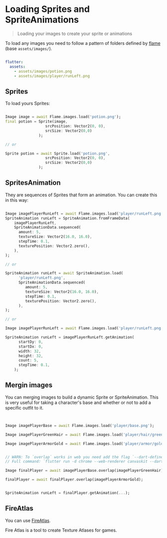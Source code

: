 # Loading Sprites and SpriteAnimations

> Loading your images to create your sprite or animations

To load any images you need to follow a pattern of folders defined by [flame](https://docs.flame-engine.org/main/flame/rendering/images.html) (base `assets/images/`).

```yaml

flutter:
  assets:
    - assets/images/potion.png
    - assets/images/player/runLeft.png
```

## Sprites

To load yours Sprites:

```dart

Image image = await Flame.images.load('potion.png');
final potion = Sprite(image,
                  srcPosition: Vector2(0, 0),
                  srcSize: Vector2(0,0)
               );

// or

Sprite potion = await Sprite.load('potion.png',
                  srcPosition: Vector2(0, 0),
                  srcSize: Vector2(0,0)
               );

```

## SpritesAnimation

They are sequences of Sprites that form an animation. You can create this in this way:

```dart

Image imagePlayerRunLeft = await Flame.images.load('player/runLeft.png');
SpriteAnimation runLeft = SpriteAnimation.fromFrameData(
    imagePlayerRunLeft,
    SpriteAnimationData.sequenced(
      amount: 5,
      textureSize: Vector2(16.0, 16.0),
      stepTime: 0.1,
      texturePosition: Vector2.zero(),
    ),
);

// or

SpriteAnimation runLeft = await SpriteAnimation.load(
      'player/runLeft.png',
      SpriteAnimationData.sequenced(
         amount: 5,
         textureSize: Vector2(16.0, 16.0),
         stepTime: 0.1,
         texturePosition: Vector2.zero(),
      ),
);

// or

Image imagePlayerRunLeft = await Flame.images.load('player/runLeft.png');

SpriteAnimation runLeft = imagePlayerRunLeft.getAnimation(
      startDy: 0,
      startDx: 0,
      width: 32,
      height: 32,
      count: 5,
      stepTime: 0.1,
    );

```


## Mergin images

You can merging images to build a dynamic Sprite or SpriteAnimation.
This is very useful for taking a character's base and whether or not to add a specific outfit to it.

```dart


Image imagePlayerBase = await Flame.images.load('player/base.png');

Image imagePlayerGreenHair = await Flame.images.load('player/hair/green.png');

Image imagePlayerArmorGold = await Flame.images.load('player/armor/gold.png');


// WARN: To `overlap` works in web you need add the flag `--dart-define=BROWSER_IMAGE_DECODING_ENABLED=false` when run or build.
// Full command: `flutter run -d chrome --web-renderer canvaskit --dart-define=BROWSER_IMAGE_DECODING_ENABLED=false --release`

Image finalPlayer = await imagePlayerBase.overlap(imagePlayerGreenHair);

finalPlayer = await finalPlayer.overlap(imagePlayerArmorGold);


SpriteAnimation runLeft = finalPlayer.getAnimation(...);

```

## FireAtlas

You can use [FireAtlas](https://github.com/flame-engine/fire-atlas).

Fire Atlas is a tool to create Texture Atlases for games.